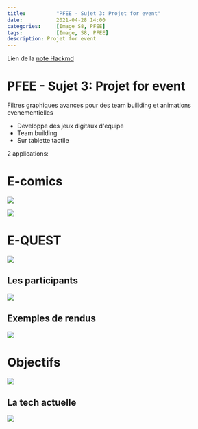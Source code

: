 ```yaml
---
title:          "PFEE - Sujet 3: Projet for event"
date:           2021-04-28 14:00
categories:     [Image S8, PFEE]
tags:           [Image, S8, PFEE]
description: Projet for event
---
```

Lien de la [note Hackmd](https://hackmd.io/@lemasymasa/ryqvCT8D_)

# PFEE - Sujet 3: Projet for event

Filtres graphiques avances pour des team builiding et animations evenementielles

- Developpe des jeux digitaux d'equipe
- Team building
- Sur tablette tactile

2 applications:
# E-comics

![](https://i.imgur.com/3HNDB1A.png)

![](https://i.imgur.com/LbvILlk.png)

# E-QUEST
![](https://i.imgur.com/5zx9CQZ.jpg)

## Les participants
![](https://i.imgur.com/ydy8GgL.jpg)

## Exemples de rendus
![](https://i.imgur.com/zSMUDyq.jpg)

# Objectifs
![](https://i.imgur.com/YWudloJ.png)

## La tech actuelle
![](https://i.imgur.com/Szou6Sg.png)

